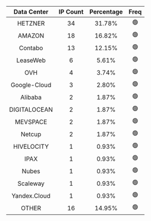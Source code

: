| Data Center | IP Count | Percentage | Freq |
|:------------:|:--------:|:-----------:|:-----:|
| HETZNER | 34 | 31.78% | 🟢 |
| AMAZON | 18 | 16.82% | 🟢 |
| Contabo | 13 | 12.15% | 🟢 |
| LeaseWeb | 6 | 5.61% | 🟢 |
| OVH | 4 | 3.74% | 🟢 |
| Google-Cloud | 3 | 2.80% | 🟢 |
| Alibaba | 2 | 1.87% | 🟢 |
| DIGITALOCEAN | 2 | 1.87% | 🟢 |
| MEVSPACE | 2 | 1.87% | 🟢 |
| Netcup | 2 | 1.87% | 🟢 |
| HIVELOCITY | 1 | 0.93% | 🟢 |
| IPAX | 1 | 0.93% | 🟢 |
| Nubes | 1 | 0.93% | 🟢 |
| Scaleway | 1 | 0.93% | 🟢 |
| Yandex.Cloud | 1 | 0.93% | 🟢 |
| OTHER | 16 | 14.95% | 🟢 |